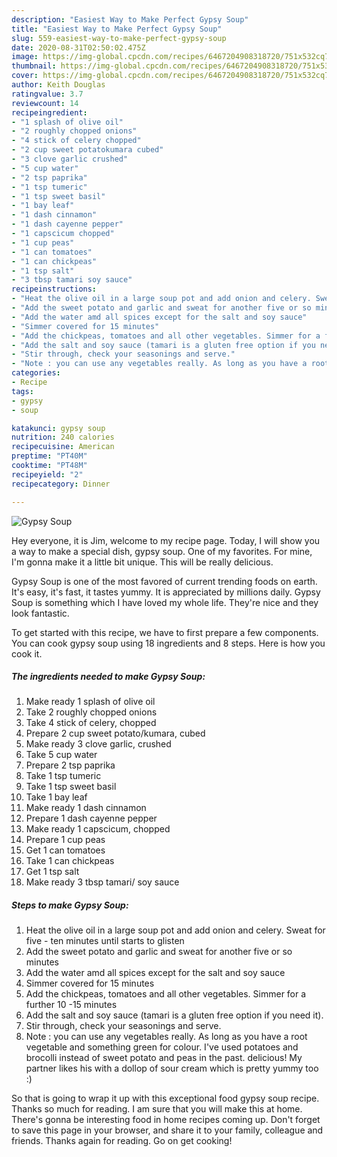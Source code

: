 ```yaml
---
description: "Easiest Way to Make Perfect Gypsy Soup"
title: "Easiest Way to Make Perfect Gypsy Soup"
slug: 559-easiest-way-to-make-perfect-gypsy-soup
date: 2020-08-31T02:50:02.475Z
image: https://img-global.cpcdn.com/recipes/6467204908318720/751x532cq70/gypsy-soup-recipe-main-photo.jpg
thumbnail: https://img-global.cpcdn.com/recipes/6467204908318720/751x532cq70/gypsy-soup-recipe-main-photo.jpg
cover: https://img-global.cpcdn.com/recipes/6467204908318720/751x532cq70/gypsy-soup-recipe-main-photo.jpg
author: Keith Douglas
ratingvalue: 3.7
reviewcount: 14
recipeingredient:
- "1 splash of olive oil"
- "2 roughly chopped onions"
- "4 stick of celery chopped"
- "2 cup sweet potatokumara cubed"
- "3 clove garlic crushed"
- "5 cup water"
- "2 tsp paprika"
- "1 tsp tumeric"
- "1 tsp sweet basil"
- "1 bay leaf"
- "1 dash cinnamon"
- "1 dash cayenne pepper"
- "1 capscicum chopped"
- "1 cup peas"
- "1 can tomatoes"
- "1 can chickpeas"
- "1 tsp salt"
- "3 tbsp tamari soy sauce"
recipeinstructions:
- "Heat the olive oil in a large soup pot and add onion and celery. Sweat for five - ten minutes until starts to glisten"
- "Add the sweet potato and garlic and sweat for another five or so minutes"
- "Add the water amd all spices except for the salt and soy sauce"
- "Simmer covered for 15 minutes"
- "Add the chickpeas, tomatoes and all other vegetables. Simmer for a further 10 -15 minutes"
- "Add the salt and soy sauce (tamari is a gluten free option if you need it)."
- "Stir through, check your seasonings and serve."
- "Note : you can use any vegetables really. As long as you have a root vegetable and something green for colour. I&#39;ve used potatoes and brocolli instead of sweet potato and peas in the past. delicious!  My partner likes his with a dollop of sour cream which is pretty yummy too :)"
categories:
- Recipe
tags:
- gypsy
- soup

katakunci: gypsy soup 
nutrition: 240 calories
recipecuisine: American
preptime: "PT40M"
cooktime: "PT48M"
recipeyield: "2"
recipecategory: Dinner

---
```



![Gypsy Soup](https://img-global.cpcdn.com/recipes/6467204908318720/751x532cq70/gypsy-soup-recipe-main-photo.jpg)

Hey everyone, it is Jim, welcome to my recipe page. Today, I will show you a way to make a special dish, gypsy soup. One of my favorites. For mine, I'm gonna make it a little bit unique. This will be really delicious.

Gypsy Soup is one of the most favored of current trending foods on earth. It's easy, it's fast, it tastes yummy. It is appreciated by millions daily. Gypsy Soup is something which I have loved my whole life. They're nice and they look fantastic.




To get started with this recipe, we have to first prepare a few components. You can cook gypsy soup using 18 ingredients and 8 steps. Here is how you cook it.

<!--inarticleads1-->

##### The ingredients needed to make Gypsy Soup:

1. Make ready 1 splash of olive oil
1. Take 2 roughly chopped onions
1. Take 4 stick of celery, chopped
1. Prepare 2 cup sweet potato/kumara, cubed
1. Make ready 3 clove garlic, crushed
1. Take 5 cup water
1. Prepare 2 tsp paprika
1. Take 1 tsp tumeric
1. Take 1 tsp sweet basil
1. Take 1 bay leaf
1. Make ready 1 dash cinnamon
1. Prepare 1 dash cayenne pepper
1. Make ready 1 capscicum, chopped
1. Prepare 1 cup peas
1. Get 1 can tomatoes
1. Take 1 can chickpeas
1. Get 1 tsp salt
1. Make ready 3 tbsp tamari/ soy sauce




<!--inarticleads2-->

##### Steps to make Gypsy Soup:

1. Heat the olive oil in a large soup pot and add onion and celery. Sweat for five - ten minutes until starts to glisten
1. Add the sweet potato and garlic and sweat for another five or so minutes
1. Add the water amd all spices except for the salt and soy sauce
1. Simmer covered for 15 minutes
1. Add the chickpeas, tomatoes and all other vegetables. Simmer for a further 10 -15 minutes
1. Add the salt and soy sauce (tamari is a gluten free option if you need it).
1. Stir through, check your seasonings and serve.
1. Note : you can use any vegetables really. As long as you have a root vegetable and something green for colour. I&#39;ve used potatoes and brocolli instead of sweet potato and peas in the past. delicious!  My partner likes his with a dollop of sour cream which is pretty yummy too :)




So that is going to wrap it up with this exceptional food gypsy soup recipe. Thanks so much for reading. I am sure that you will make this at home. There's gonna be interesting food in home recipes coming up. Don't forget to save this page in your browser, and share it to your family, colleague and friends. Thanks again for reading. Go on get cooking!
